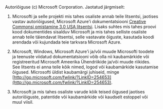 Autoriõiguse (c) Microsoft Corporation.  Jaotatud järgmiselt:
 
1. Microsofti ja selle projekti mis tahes osaliste annab teile litsentsi, jaotises vastav autoriõigused, Microsoft Azure'i dokumentatsiooni [Creative Commonsi omistamine 3.0 USA litsentsi](http://creativecommons.org/licenses/by/3.0/us/legalcode).  Lisaks suhtes mis tahes proovi kood dokumentides sisalduv Microsoft ja mis tahes selliste osaliste annab teile täiendavat litsentsi, selle vastavate õiguste, kasutada koodi arendada või kujundada teie tarkvara Microsoft Azure.
 
2.  Microsoft, Windows, Microsoft Azure'i ja/või muude Microsofti toodete ja teenuste viidatud dokumentatsiooni võib olla nii kaubamärkide või registreeritud Microsoft Ameerika Ühendriikide ja/või muude riikides. See litsents ei anna teile kõik nimed, logod või kaubamärkide kasutamise õigused. Microsofti üldist kaubamärgi juhiseid, minge [http://go.microsoft.com/fwlink/?LinkID=254653](http://go.microsoft.com/fwlink/?LinkID=254653).
 
3.  Microsoft ja mis tahes osaliste varude kõik teised õigused jaotises autoriõiguste, patentide või kaubamärkide või kaudselt estoppel või muul viisil.